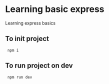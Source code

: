# Learning basic express

Learning express basics

## To init project

```
 npm i
```

## To run project on dev

```
 npm run dev
```
